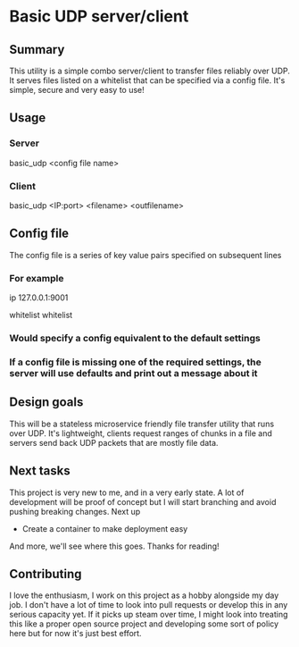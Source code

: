 # Basic UDP server/client

## Summary
This utility is a simple combo server/client to transfer files reliably over UDP.  It serves files listed on a whitelist that can be specified via a config file.  It's simple, secure and very easy to use!


## Usage
### Server
basic_udp &lt;config file name&gt;

### Client
basic_udp &lt;IP:port&gt; &lt;filename&gt; &lt;outfilename&gt;


## Config file
The config file is a series of key value pairs specified on subsequent lines

### For example
ip 127.0.0.1:9001

whitelist whitelist
### Would specify a config equivalent to the default settings
### If a config file is missing one of the required settings, the server will use defaults and print out a message about it



## Design goals
This will be a stateless microservice friendly file transfer utility that runs over UDP.  It's lightweight, clients request ranges of chunks in a file and servers send back UDP packets that are mostly file data.


## Next tasks
This project is very new to me, and in a very early state.  A lot of development will be proof of concept but I will start branching and avoid pushing breaking changes.  Next up
- Create a container to make deployment easy

And more, we'll see where this goes.  Thanks for reading!


## Contributing
I love the enthusiasm, I work on this project as a hobby alongside my day job.  I don't have a lot of time to look into pull requests or develop this in any serious capacity yet.  If it picks up steam over time, I might look into treating this like a proper open source project and developing some sort of policy here but for now it's just best effort.
